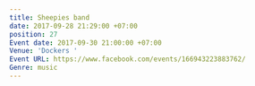 ```yaml
---
title: Sheepies band
date: 2017-09-28 21:29:00 +07:00
position: 27
Event date: 2017-09-30 21:00:00 +07:00
Venue: 'Dockers '
Event URL: https://www.facebook.com/events/166943223883762/
Genre: music
---
```


